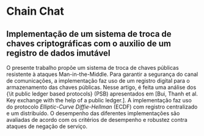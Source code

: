 # Chain Chat
## Implementação de um sistema de troca de chaves criptográficas com o auxilio de um registro de dados imutável


O presente trabalho propõe um sistema de troca de chaves públicas resistente à ataques Man-in-the-Middle. Para garantir a segurança do canal de comunicações, a implementação faz uso de um registro digital para o armazenamento das chaves públicas. Nesse artigo, é feita uma análise dos {\it public ledger based protocols} (PSB) apresentados  em [Bui, Thanh et al. Key exchange with the help of a public ledger.]. A implementação faz uso do protocolo _Elliptic-Curve Diffie-Hellman_ (ECDF) com registro centralizado e um distribuído. O desempenho das diferentes implementações são avaliadas de acordo com os critérios de desempenho e robustez contra  ataques de negação de serviço. 
